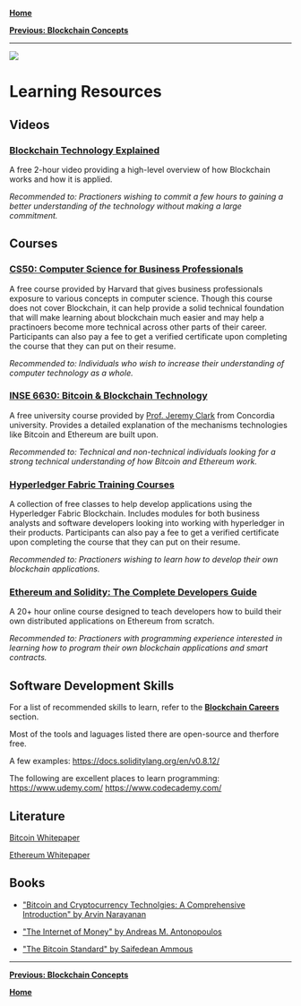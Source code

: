 [**Home**](home.md)

[**Previous: Blockchain Concepts**](blockchain_concepts.md)

----
![](https://www.sap.com/dam/application/imagelibrary/photos/287000/287437.jpg/_jcr_content/renditions/287437_homepage_3840_1200.jpg.adapt.1920_522.true.false.false.false.jpg/1629157434919.jpg)

# Learning Resources

## Videos
### [Blockchain Technology Explained](https://www.youtube.com/watch?v=qOVAbKKSH10)

A free 2-hour video providing a high-level overview of how Blockchain works and how it is applied.

*Recommended to: Practioners wishing to commit a few hours to gaining a better understanding of the technology without making a large commitment.*

## Courses 

### [CS50: Computer Science for Business Professionals](https://pll.harvard.edu/course/cs50s-computer-science-business-professionals?delta=0)

A free course provided by Harvard that gives business professionals exposure to various concepts in computer science. Though this course does not cover Blockchain, it can help provide a solid technical foundation that will make learning about blockchain much easier and may help a practinoers become more technical across other parts of their career. Participants can also pay a fee to get a verified certificate upon completing the course that they can put on their resume. 

*Recommended to: Individuals who wish to increase their understanding of computer technology as a whole.*

### [INSE 6630: Bitcoin & Blockchain Technology](https://users.encs.concordia.ca/~clark/courses/2201-6630/index.html)

A free university course provided by [Prof. Jeremy Clark](https://users.encs.concordia.ca/~clark/) from Concordia university. Provides a detailed explanation of the mechanisms technologies like Bitcoin and Ethereum are built upon. 

*Recommended to: Technical and non-technical individuals looking for a strong technical understanding of how Bitcoin and Ethereum work.*

### [Hyperledger Fabric Training Courses](https://www.hyperledger.org/learn/training)

A collection of free classes to help develop applications using the Hyperledger Fabric Blockchain. Includes modules for both business analysts and software developers looking into working with hyperledger in their products. Participants can also pay a fee to get a verified certificate upon completing the course that they can put on their resume. 

*Recommended to: Practioners wishing to learn how to develop their own blockchain applications.*

### [Ethereum and Solidity: The Complete Developers Guide](https://www.udemy.com/course/ethereum-and-solidity-the-complete-developers-guide/)

A 20+ hour online course designed to teach developers how to build their own distributed applications on Ethereum from scratch.

*Recommended to: Practioners with programming experience interested in learning how to program their own blockchain applications and smart contracts.*

## Software Development Skills
For a list of recommended skills to learn, refer to the [**Blockchain Careers**](blockchain_careers.md) section. 

Most of the tools and laguages listed there are open-source and therfore free. 

A few examples:
https://docs.soliditylang.org/en/v0.8.12/

The following are excellent places to learn programming:
https://www.udemy.com/
https://www.codecademy.com/


## Literature

[Bitcoin Whitepaper](https://bitcoin.org/bitcoin.pdf)

[Ethereum Whitepaper](https://ethereum.org/669c9e2e2027310b6b3cdce6e1c52962/Ethereum_White_Paper_-_Buterin_2014.pdf)

## Books

- ["Bitcoin and Cryptocurrency Technolgies: A Comprehensive Introduction" by Arvin Narayanan](https://www.amazon.ca/Bitcoin-Cryptocurrency-Technologies-Comprehensive-Introduction/dp/0691171696)

- ["The Internet of Money" by Andreas M. Antonopoulos](https://www.amazon.ca/Internet-Money-collection-Andreas-Antonopoulos/dp/1537000454)

- ["The Bitcoin Standard" by Saifedean Ammous](https://saifedean.com/thebitcoinstandard/)

----

[**Previous: Blockchain Concepts**](blockchain_concepts.md)

[**Home**](home.md)